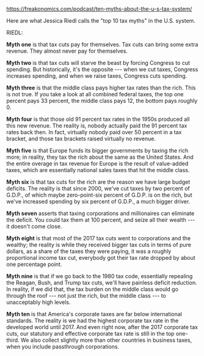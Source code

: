 <https://freakonomics.com/podcast/ten-myths-about-the-u-s-tax-system/>

Here are what Jessica Riedl calls the "top 10 tax myths" in the U.S.
system.

RIEDL:

**Myth one** is that tax cuts pay for themselves. Tax cuts can bring
some extra revenue. They almost never pay for themselves.

**Myth two** is that tax cuts will starve the beast by forcing Congress
to cut spending. But historically, it's the opposite --- when we cut
taxes, Congress increases spending, and when we raise taxes, Congress
cuts spending.

**Myth three** is that the middle class pays higher tax rates than the
rich. This is not true. If you take a look at all combined federal
taxes, the top one percent pays 33 percent, the middle class pays 12,
the bottom pays roughly 0.

**Myth four** is that those old 91 percent tax rates in the 1950s
produced all this new revenue. The reality is, nobody actually paid the
91 percent tax rates back then. In fact, virtually nobody paid over 50
percent in a tax bracket, and those tax brackets raised virtually no
revenue.

**Myth five** is that Europe funds its bigger governments by taxing the
rich more; in reality, they tax the rich about the same as the United
States. And the entire overage in tax revenue for Europe is the result
of value-added taxes, which are essentially national sales taxes that
hit the middle class.

**Myth six** is that tax cuts for the rich are the reason we have large
budget deficits. The reality is that since 2000, we've cut taxes by two
percent of G.D.P., of which maybe zero-point-six percent of G.D.P. is on
the rich, but we've increased spending by six percent of G.D.P., a much
bigger driver.

**Myth seven** asserts that taxing corporations and millionaires can
eliminate the deficit. You could tax them at 100 percent, and seize all
their wealth --- it doesn't come close.

**Myth eight** is that most of the 2017 tax cuts went to corporations
and the wealthy; the reality is while they received bigger tax cuts in
terms of pure dollars, as a share of the taxes they were paying, it was
a roughly proportional income tax cut, everybody got their tax rate
dropped by about one percentage point.

**Myth nine** is that if we go back to the 1980 tax code, essentially
repealing the Reagan, Bush, and Trump tax cuts, we'll have painless
deficit reduction. In reality, if we did that, the tax burden on the
middle class would go through the roof --- not just the rich, but the
middle class --- to unacceptably high levels.

**Myth ten** is that America's corporate taxes are far below
international standards. The reality is we had the highest corporate tax
rate in the developed world until 2017. And even right now, after the
2017 corporate tax cuts, our statutory and effective corporate tax rate
is still in the top one-third. We also collect slightly more than other
countries in business taxes, when you include passthrough corporations.
